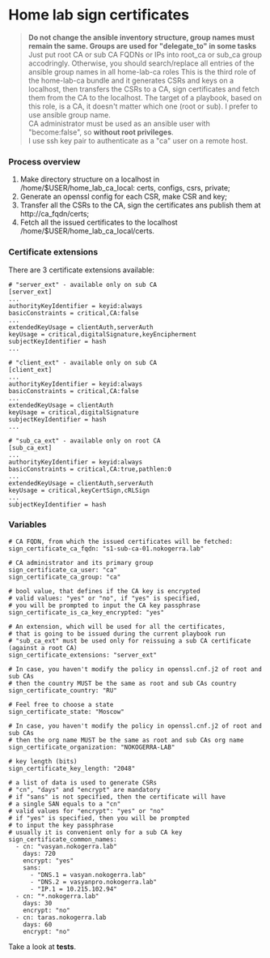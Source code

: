 # Home lab sign certificates
> **Do not change the ansible inventory structure, group names must remain the same. Groups are used for "delegate_to" in some tasks**
> Just put root CA or sub CA FQDNs or IPs into root_ca or sub_ca group accodringly.
> Otherwise, you should search/replace all entries of the ansible group names in all home-lab-ca roles
This is the third role of the home-lab-ca bundle and it generates CSRs and keys on a localhost, then transfers the CSRs to a CA, sign certificates and fetch them from the CA to the localhost. The target of a playbook, based on this role, is a CA, it doesn't matter which one (root or sub). I prefer to use ansible group name.<br />
CA administrator must be used as an ansible user with "become:false", so **without root privileges**.<br />
I use ssh key pair to authenticate as a "ca" user on a remote host.
### Process overview
1. Make directory structure on a localhost in /home/$USER/home_lab_ca_local: certs, configs, csrs, private;
2. Generate an openssl config for each CSR, make CSR and key;
3. Transfer all the CSRs to the CA, sign the certificates ans publish them at http://ca_fqdn/certs;
4. Fetch all the issued certificates to the localhost /home/$USER/home_lab_ca_local/certs.
### Certificate extensions
There are 3 certificate extensions available:
```
# "server_ext" - available only on sub CA
[server_ext]
...
authorityKeyIdentifier = keyid:always
basicConstraints = critical,CA:false
...
extendedKeyUsage = clientAuth,serverAuth
keyUsage = critical,digitalSignature,keyEncipherment
subjectKeyIdentifier = hash
...

# "client_ext" - available only on sub CA
[client_ext]
...
authorityKeyIdentifier = keyid:always
basicConstraints = critical,CA:false
...
extendedKeyUsage = clientAuth
keyUsage = critical,digitalSignature
subjectKeyIdentifier = hash
...

# "sub_ca_ext" - available only on root CA
[sub_ca_ext]
...
authorityKeyIdentifier = keyid:always
basicConstraints = critical,CA:true,pathlen:0
...
extendedKeyUsage = clientAuth,serverAuth
keyUsage = critical,keyCertSign,cRLSign
...
subjectKeyIdentifier = hash
```

### Variables
```
# CA FQDN, from which the issued certificates will be fetched:
sign_certificate_ca_fqdn: "s1-sub-ca-01.nokogerra.lab"

# CA administrator and its primary group
sign_certificate_ca_user: "ca"
sign_certificate_ca_group: "ca"

# bool value, that defines if the CA key is encrypted
# valid values: "yes" or "no", if "yes" is specified,
# you will be prompted to input the CA key passphrase
sign_certificate_is_ca_key_encrypted: "yes"

# An extension, which will be used for all the certificates,
# that is going to be issued during the current playbook run
# "sub_ca_ext" must be used only for reissuing a sub CA certificate (against a root CA)
sign_certificate_extensions: "server_ext"

# In case, you haven't modify the policy in openssl.cnf.j2 of root and sub CAs
# then the country MUST be the same as root and sub CAs country
sign_certificate_country: "RU"

# Feel free to choose a state
sign_certificate_state: "Moscow"

# In case, you haven't modify the policy in openssl.cnf.j2 of root and sub CAs
# then the org name MUST be the same as root and sub CAs org name
sign_certificate_organization: "NOKOGERRA-LAB"

# key length (bits)
sign_certificate_key_length: "2048"

# a list of data is used to generate CSRs
# "cn", "days" and "encrypt" are mandatory
# if "sans" is not specified, then the certificate will have
# a single SAN equals to a "cn"
# valid values for "encrypt": "yes" or "no"
# if "yes" is specified, then you will be prompted
# to input the key passphrase
# usually it is convenient only for a sub CA key
sign_certificate_common_names:
  - cn: "vasyan.nokogerra.lab"
    days: 720
    encrypt: "yes"
    sans:
      - "DNS.1 = vasyan.nokogerra.lab"
      - "DNS.2 = vasyanpro.nokogerra.lab"
      - "IP.1 = 10.215.102.94"
  - cn: "*.nokogerra.lab"
    days: 30
    encrypt: "no"
  - cn: taras.nokogerra.lab
    days: 60
    encrypt: "no"
```
Take a look at **tests**.
